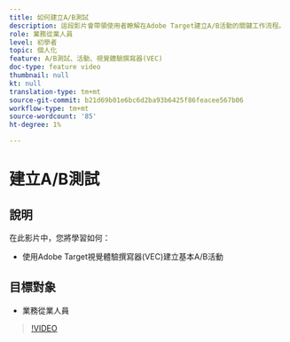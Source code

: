 ```yaml
---
title: 如何建立A/B測試
description: 這段影片會帶領使用者瞭解在Adobe Target建立A/B活動的關鍵工作流程。 觀看此影片，瞭解如何使用視覺體驗撰寫器(VEC)建立基本A/B活動。
role: 業務從業人員
level: 初學者
topic: 個人化
feature: A/B測試、活動、視覺體驗撰寫器(VEC)
doc-type: feature video
thumbnail: null
kt: null
translation-type: tm+mt
source-git-commit: b21d69b01e6bc6d2ba93b6425f86feacee567b06
workflow-type: tm+mt
source-wordcount: '85'
ht-degree: 1%

---
```



# 建立A/B測試

## 說明

在此影片中，您將學習如何：

* 使用Adobe Target視覺體驗撰寫器(VEC)建立基本A/B活動

## 目標對象

* 業務從業人員

>[!VIDEO](https://video.tv.adobe.com/v/17391/?quality=12)